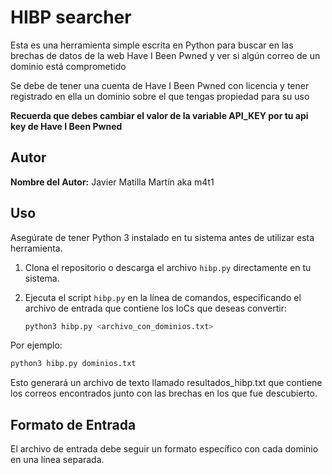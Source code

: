 # HIBP searcher

Esta es una herramienta simple escrita en Python para buscar en las brechas de datos de la web Have I Been Pwned y ver si algún correo de un dominio está comprometido

Se debe de tener una cuenta de Have I Been Pwned con licencia y tener registrado en ella un dominio sobre el que tengas propiedad para su uso

**Recuerda que debes cambiar el valor de la variable API_KEY por tu api key de Have I Been Pwned**

## Autor

**Nombre del Autor:** Javier Matilla Martín aka m4t1

## Uso

Asegúrate de tener Python 3 instalado en tu sistema antes de utilizar esta herramienta.

1. Clona el repositorio o descarga el archivo `hibp.py` directamente en tu sistema.

2. Ejecuta el script `hibp.py` en la línea de comandos, especificando el archivo de entrada que contiene los IoCs que deseas convertir:

   ```bash
   python3 hibp.py <archivo_con_dominios.txt>
   ```
Por ejemplo:
   ```bash
   python3 hibp.py dominios.txt
   ```
Esto generará un archivo de texto llamado resultados_hibp.txt que contiene los correos encontrados junto con las brechas en los que fue descubierto.

## Formato de Entrada
El archivo de entrada debe seguir un formato específico con cada dominio en una línea separada.
